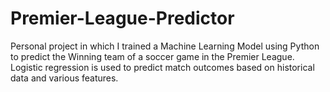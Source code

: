 # Premier-League-Predictor
Personal project in which I trained a Machine Learning Model using Python to predict the Winning team of a soccer game in the Premier League. Logistic regression is used to predict match outcomes based on historical data and various features.
